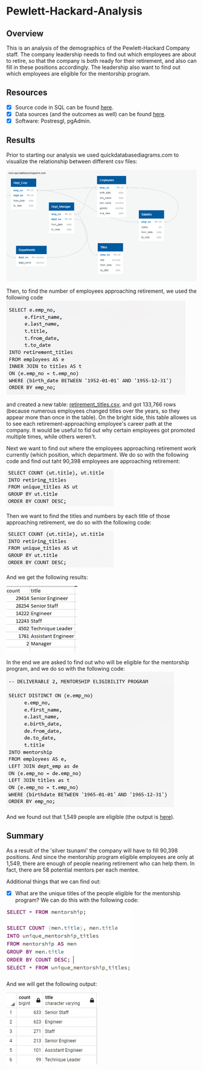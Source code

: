 # Pewlett-Hackard-Analysis

## Overview 

This is an analysis of the demographics of the Pewlett-Hackard Company staff. The company leadership needs to find out which employees are about to retire, so that the company is both ready for their retirement, and also can fill in these positions accordingly. The leadership also want to find out which employees are eligible for the mentorship program. 

## Resources

- [x] Source code in SQL can be found [here](https://github.com/TamaraGR/Pewlett-Hackard-Analysis/blob/main/Queries/Employee_Database_challenge.sql.sql). 
- [x] Data sources (and the outcomes as well) can be found [here](https://github.com/TamaraGR/Pewlett-Hackard-Analysis/tree/main/Data).
- [x] Software: Postresgl, pgAdmin. 

## Results 

Prior to starting our analysis we used quickdatabasediagrams.com to visualize the relationship between different csv files:

![Diagram](https://github.com/TamaraGR/Pewlett-Hackard-Analysis/blob/main/EmployeeDB.png)

Then, to find the number of employees approaching retirement, we used the following code 
![code](https://github.com/TamaraGR/Pewlett-Hackard-Analysis/blob/main/image1.jpg)


and created a new table: [retirement_titles.csv](https://github.com/TamaraGR/Pewlett-Hackard-Analysis/blob/main/Data/retirement_titles.csv), and got 133,766 rows (because numerous employees changed titles over the years, so they appear more than once in the table). On the bright side, this table allowes us to see each retirement-approaching employee's career path at the company. It would be useful to fid out why certain employees got promoted multiple times, while others weren't. 

Next we want to find out where the employees approaching retirement work currently (which position, which department. We do so with the following code and find out taht 90,398 employees are approaching retirement: 

![code](https://github.com/TamaraGR/Pewlett-Hackard-Analysis/blob/main/image2.jpg)

Then we want to find the titles and numbers by each title of those approaching retirement, we do so with the following code:

![code](https://github.com/TamaraGR/Pewlett-Hackard-Analysis/blob/main/image3.jpg)

And we get the following results: 

![titles](https://github.com/TamaraGR/Pewlett-Hackard-Analysis/blob/main/titles.jpg)

In the end we are asked to find out who will be eligible for the mentorship program, and we do so with the following code: 
![code](https://github.com/TamaraGR/Pewlett-Hackard-Analysis/blob/main/image4.jpg)

And we found out that 1,549 people are eligible (the output is [here](https://github.com/TamaraGR/Pewlett-Hackard-Analysis/blob/main/Data/mentorship.csv)).

## Summary

As a result of the 'silver tsunami' the company will have to fill 90,398 positions. And since the mentorship program eligible employees are only at 1,549, there are enough of people nearing retirement who can help them. In fact, there are 58 potential mentors per each mentee. 

Additional things that we can find out:

- [x] What are the unique titles of the people eligible for the mentorship program? We can do this with the following code: 

![code](https://github.com/TamaraGR/Pewlett-Hackard-Analysis/blob/main/image5.jpg)

And we will get the following output: 


![code](https://github.com/TamaraGR/Pewlett-Hackard-Analysis/blob/main/unique.jpg)


